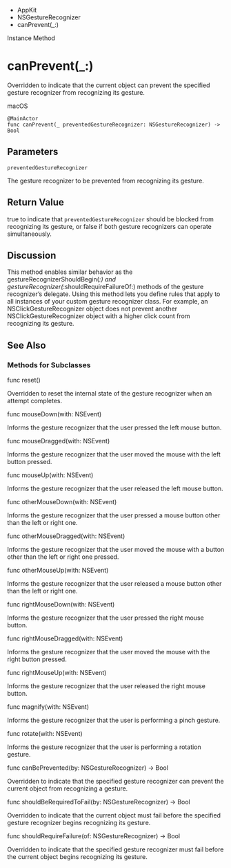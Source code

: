 

- AppKit
- NSGestureRecognizer
-  canPrevent(\_:) 

Instance Method

# canPrevent(\_:)

Overridden to indicate that the current object can prevent the specified gesture recognizer from recognizing its gesture.

macOS

``` source
@MainActor
func canPrevent(_ preventedGestureRecognizer: NSGestureRecognizer) -> Bool
```

## Parameters 

`preventedGestureRecognizer`  

The gesture recognizer to be prevented from recognizing its gesture.

## Return Value

true to indicate that `preventedGestureRecognizer` should be blocked from recognizing its gesture, or false if both gesture recognizers can operate simultaneously.

## Discussion

This method enables similar behavior as the gestureRecognizerShouldBegin(_:) and gestureRecognizer(_:shouldRequireFailureOf:) methods of the gesture recognizer’s delegate. Using this method lets you define rules that apply to all instances of your custom gesture recognizer class. For example, an NSClickGestureRecognizer object does not prevent another NSClickGestureRecognizer object with a higher click count from recognizing its gesture.

## See Also

### Methods for Subclasses

func reset()

Overridden to reset the internal state of the gesture recognizer when an attempt completes.

func mouseDown(with: NSEvent)

Informs the gesture recognizer that the user pressed the left mouse button.

func mouseDragged(with: NSEvent)

Informs the gesture recognizer that the user moved the mouse with the left button pressed.

func mouseUp(with: NSEvent)

Informs the gesture recognizer that the user released the left mouse button.

func otherMouseDown(with: NSEvent)

Informs the gesture recognizer that the user pressed a mouse button other than the left or right one.

func otherMouseDragged(with: NSEvent)

Informs the gesture recognizer that the user moved the mouse with a button other than the left or right one pressed.

func otherMouseUp(with: NSEvent)

Informs the gesture recognizer that the user released a mouse button other than the left or right one.

func rightMouseDown(with: NSEvent)

Informs the gesture recognizer that the user pressed the right mouse button.

func rightMouseDragged(with: NSEvent)

Informs the gesture recognizer that the user moved the mouse with the right button pressed.

func rightMouseUp(with: NSEvent)

Informs the gesture recognizer that the user released the right mouse button.

func magnify(with: NSEvent)

Informs the gesture recognizer that the user is performing a pinch gesture.

func rotate(with: NSEvent)

Informs the gesture recognizer that the user is performing a rotation gesture.

func canBePrevented(by: NSGestureRecognizer) -> Bool

Overridden to indicate that the specified gesture recognizer can prevent the current object from recognizing a gesture.

func shouldBeRequiredToFail(by: NSGestureRecognizer) -> Bool

Overridden to indicate that the current object must fail before the specified gesture recognizer begins recognizing its gesture.

func shouldRequireFailure(of: NSGestureRecognizer) -> Bool

Overridden to indicate that the specified gesture recognizer must fail before the current object begins recognizing its gesture.

